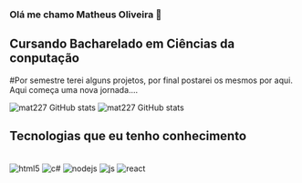 ### Olá me chamo Matheus Oliveira 👋
## Cursando Bacharelado em Ciências da conputação

#Por semestre terei alguns projetos, por final postarei os mesmos por aqui. Aqui começa uma nova jornada....


![mat227 GitHub stats](https://github-readme-stats.vercel.app/api?username=mat227&show_icons=true&theme=radical)
![mat227 GitHub stats](https://github-readme-stats.vercel.app/api/top-langs/?username=mat227&layout=compact&langs_count16&theme=radical)

## Tecnologias que eu tenho conhecimento

<div style="display:inline_block"><br/>
  <img align="center" alt="html5" src="https://img.shields.io/badge/HTML5-E34F26?style=for-the-badge&logo=html5&logoColor=white" />
  <img align="center" alt="c#" src="https://img.shields.io/badge/C%23-239120?style=for-the-badge&logo=c-sharp&logoColor=white" />
  <img align="center" alt="nodejs" src="https://img.shields.io/badge/Node.js-43853D?style=for-the-badge&logo=node.js&logoColor=white" />
  <img align="center" alt="js" src="https://img.shields.io/badge/JavaScript-F7DF1E?style=for-the-badge&logo=javascript&logoColor=black" />
  <img align="center" alt="react" src="https://img.shields.io/badge/React-20232A?style=for-the-badge&logo=react&logoColor=61DAFB" />

</div>
